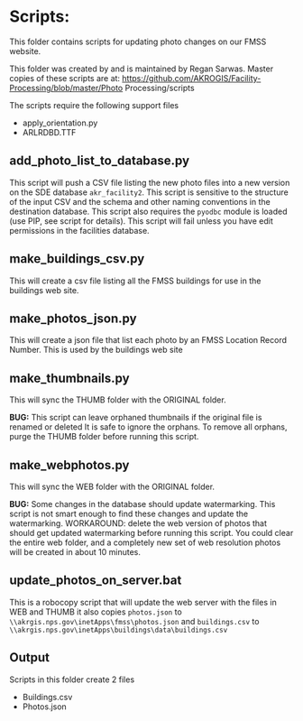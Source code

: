 Scripts:
========
This folder contains scripts for updating photo changes on our FMSS website.

This folder was created by and is maintained by Regan Sarwas.
Master copies of these scripts are at: https://github.com/AKROGIS/Facility-Processing/blob/master/Photo Processing/scripts

The scripts require the following support files
  * apply_orientation.py
  * ARLRDBD.TTF
 
add_photo_list_to_database.py
----------------------------
This script will push a CSV file listing the new photo files into a new
version on the SDE database `akr_facility2`. This script is sensitive to
the structure of the input CSV and the schema and other naming conventions
in the destination database.  This script also requires the `pyodbc`
module is loaded (use PIP, see script for details).  This script will fail
unless you have edit permissions in the facilities database.
 
make_buildings_csv.py
---------------------
This will create a csv file listing all the FMSS buildings for use in the buildings web site.

make_photos_json.py
-------------------
This will create a json file that list each photo by an FMSS Location Record Number.
This is used by the buildings web site

make_thumbnails.py
------------------
This will sync the THUMB folder with the ORIGINAL folder.

**BUG:** This script can leave orphaned thumbnails if the original file is renamed or deleted
     It is safe to ignore the orphans.
     To remove all orphans, purge the THUMB folder before running this script.

make_webphotos.py
-----------------
This will sync the WEB folder with the ORIGINAL folder.

**BUG:** Some changes in the database should update watermarking. This script is not smart enough
     to find these changes and update the watermarking.
     WORKAROUND: delete the web version of photos that should get updated watermarking before
     running this script.  You could clear the entire web folder, and a completely new set of
     web resolution photos will be created in about 10 minutes.

update_photos_on_server.bat
---------------------------
This is a robocopy script that will update the web server with the files in WEB and THUMB
it also copies `photos.json` to `\\akrgis.nps.gov\inetApps\fmss\photos.json`
and `buildings.csv` to `\\akrgis.nps.gov\inetApps\buildings\data\buildings.csv`


Output
------
Scripts in this folder create 2 files
 * Buildings.csv
 * Photos.json
